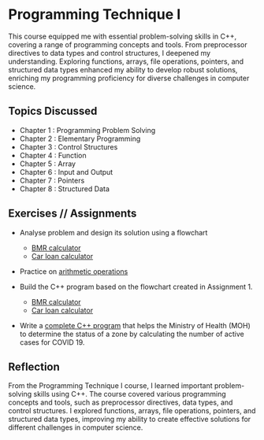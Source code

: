 # Programming Technique I
This course equipped me with essential problem-solving skills in C++, covering a range of programming concepts and tools. From preprocessor directives to data types and control structures, I deepened my understanding. Exploring functions, arrays, file operations, pointers, and structured data types enhanced my ability to develop robust solutions, enriching my programming proficiency for diverse challenges in computer science.

## Topics Discussed
* Chapter 1 : Programming Problem Solving
* Chapter 2 : Elementary Programming
* Chapter 3 : Control Structures
* Chapter 4 : Function
* Chapter 5 : Array
* Chapter 6 : Input and Output 
* Chapter 7 : Pointers
* Chapter 8 : Structured Data

## Exercises // Assignments
* Analyse problem and design its solution using a flowchart
  * <a href="https://github.com/lauyankai/Programming_Technique_I/blob/main/Assignment%201/Asgn1_Page2.png">BMR calculator</a>
  * <a href="https://github.com/lauyankai/Programming_Technique_I/blob/main/Assignment%201/Asgn1_Page3.png">Car loan calculator</a>

* Practice on <a href="https://github.com/lauyankai/Programming_Technique_I/tree/main/Exercise">arithmetic operations</a>

* Build the C++ program based on the flowchart created in Assignment 1.
  * <a href="https://github.com/lauyankai/Programming_Technique_I/blob/main/Exercise/ASGN%202%20-%20Q1.cpp">BMR calculator</a>
  * <a href="https://github.com/lauyankai/Programming_Technique_I/blob/main/Exercise/ASGN%202%20-%20Q2.cpp">Car loan calculator</a>

* Write a <a href="https://github.com/lauyankai/Programming_Technique_I/blob/main/Exercise/Exercise%205.cpp">complete C++ program</a> that helps the Ministry of Health (MOH) to determine the status of a zone by calculating the number of active cases for COVID 19.

## Reflection 
From the Programming Technique I course, I learned important problem-solving skills using C++. The course covered various programming concepts and tools, such as preprocessor directives, data types, and control structures. I explored functions, arrays, file operations, pointers, and structured data types, improving my ability to create effective solutions for different challenges in computer science.
